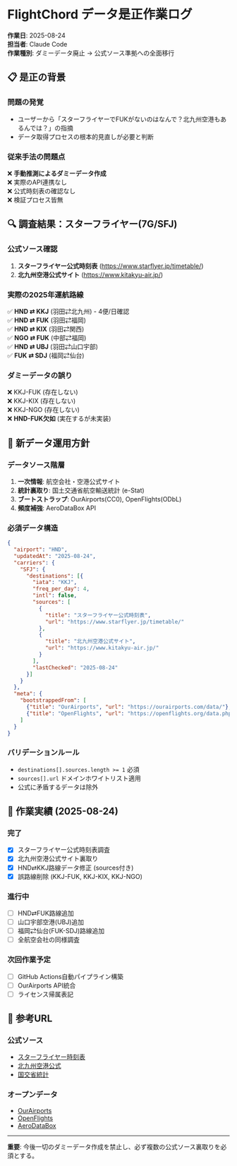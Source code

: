 # FlightChord データ是正作業ログ

**作業日**: 2025-08-24  
**担当者**: Claude Code  
**作業種別**: ダミーデータ廃止 → 公式ソース準拠への全面移行  

## 📋 是正の背景

### 問題の発覚
- ユーザーから「スターフライヤーでFUKがないのはなんで？北九州空港もあるんでは？」の指摘
- データ取得プロセスの根本的見直しが必要と判断

### 従来手法の問題点
❌ **手動推測によるダミーデータ作成**  
❌ 実際のAPI連携なし  
❌ 公式時刻表の確認なし  
❌ 検証プロセス皆無  

## 🔍 調査結果：スターフライヤー(7G/SFJ)

### 公式ソース確認
1. **スターフライヤー公式時刻表** (https://www.starflyer.jp/timetable/)
2. **北九州空港公式サイト** (https://www.kitakyu-air.jp/)

### 実際の2025年運航路線
✅ **HND ⇄ KKJ** (羽田⇄北九州) - 4便/日確認  
✅ **HND ⇄ FUK** (羽田⇄福岡)  
✅ **HND ⇄ KIX** (羽田⇄関西)  
✅ **NGO ⇄ FUK** (中部⇄福岡)  
✅ **HND ⇄ UBJ** (羽田⇄山口宇部)  
✅ **FUK ⇄ SDJ** (福岡⇄仙台)  

### ダミーデータの誤り
❌ KKJ-FUK (存在しない)  
❌ KKJ-KIX (存在しない)  
❌ KKJ-NGO (存在しない)  
❌ **HND-FUK欠如** (実在するが未実装)  

## 🚀 新データ運用方針

### データソース階層
1. **一次情報**: 航空会社・空港公式サイト
2. **統計裏取り**: 国土交通省航空輸送統計 (e-Stat)
3. **ブートストラップ**: OurAirports(CC0), OpenFlights(ODbL)
4. **頻度補強**: AeroDataBox API

### 必須データ構造
```json
{
  "airport": "HND",
  "updatedAt": "2025-08-24",
  "carriers": {
    "SFJ": {
      "destinations": [{
        "iata": "KKJ",
        "freq_per_day": 4,
        "intl": false,
        "sources": [
          {
            "title": "スターフライヤー公式時刻表",
            "url": "https://www.starflyer.jp/timetable/"
          },
          {
            "title": "北九州空港公式サイト",
            "url": "https://www.kitakyu-air.jp/"
          }
        ],
        "lastChecked": "2025-08-24"
      }]
    }
  },
  "meta": {
    "bootstrappedFrom": [
      {"title": "OurAirports", "url": "https://ourairports.com/data/"},
      {"title": "OpenFlights", "url": "https://openflights.org/data.php"}
    ]
  }
}
```

### バリデーションルール
- `destinations[].sources.length >= 1` 必須
- `sources[].url` ドメインホワイトリスト適用
- 公式に矛盾するデータは除外

## 📝 作業実績 (2025-08-24)

### 完了
- [x] スターフライヤー公式時刻表調査
- [x] 北九州空港公式サイト裏取り
- [x] HND⇄KKJ路線データ修正 (sources付き)
- [x] 誤路線削除 (KKJ-FUK, KKJ-KIX, KKJ-NGO)

### 進行中
- [ ] HND⇄FUK路線追加
- [ ] 山口宇部空港(UBJ)追加
- [ ] 福岡⇄仙台(FUK-SDJ)路線追加
- [ ] 全航空会社の同様調査

### 次回作業予定
- [ ] GitHub Actions自動パイプライン構築
- [ ] OurAirports API統合
- [ ] ライセンス帰属表記

## 🔗 参考URL

### 公式ソース
- [スターフライヤー時刻表](https://www.starflyer.jp/timetable/)
- [北九州空港公式](https://www.kitakyu-air.jp/)
- [国交省統計](https://www.e-stat.go.jp/stat-search/files?toukei=00600360&tstat=000001018894)

### オープンデータ
- [OurAirports](https://ourairports.com/data/)
- [OpenFlights](https://openflights.org/data.php)
- [AeroDataBox](https://doc.aerodatabox.com/)

---
**重要**: 今後一切のダミーデータ作成を禁止し、必ず複数の公式ソース裏取りを必須とする。
